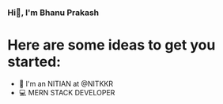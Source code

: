 ### Hi👋, I'm Bhanu Prakash
# Here are some ideas to get you started:
* 🏫 I'm an NITIAN at @NITKKR
* 💻 MERN STACK DEVELOPER

<!--
**bhnprksh222/bhnprksh222** is a ✨ _special_ ✨ repository because its `README.md` (this file) appears on your GitHub profile. !>

